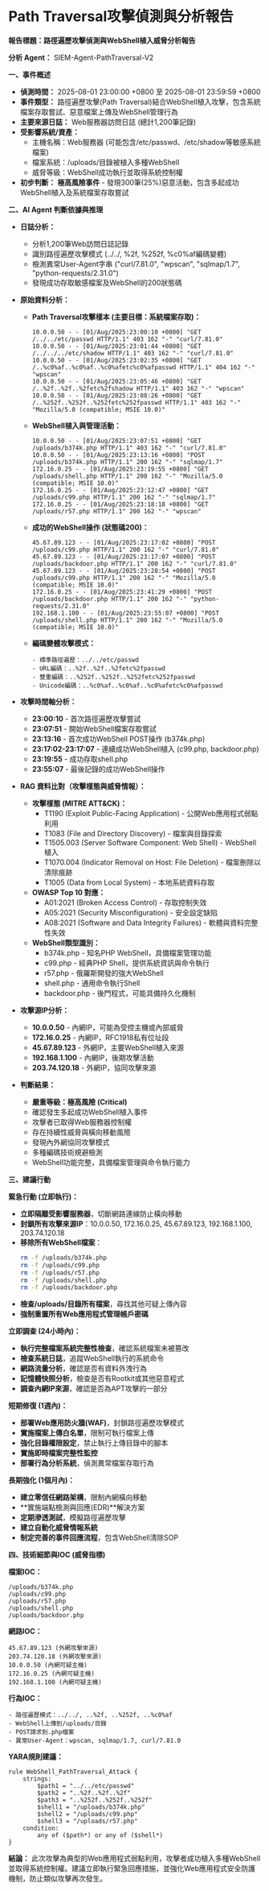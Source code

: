 # Path Traversal攻擊偵測與分析報告

**報告標題：路徑遍歷攻擊偵測與WebShell植入威脅分析報告**

**分析 Agent：** SIEM-Agent-PathTraversal-V2

**一、事件概述**

* **偵測時間：** 2025-08-01 23:00:00 +0800 至 2025-08-01 23:59:59 +0800
* **事件類型：** 路徑遍歷攻擊(Path Traversal)結合WebShell植入攻擊，包含系統檔案存取嘗試、惡意檔案上傳及WebShell管理行為
* **主要來源日誌：** Web服務器訪問日誌 (總計1,200筆記錄)
* **受影響系統/資產：**
    * 主機名稱：Web服務器 (可能包含/etc/passwd、/etc/shadow等敏感系統檔案)
    * 檔案系統：/uploads/目錄被植入多種WebShell
    * 威脅等級：WebShell成功執行並取得系統控制權
* **初步判斷：** **極高風險事件** - 發現300筆(25%)惡意活動，包含多起成功WebShell植入及系統檔案存取嘗試

**二、AI Agent 判斷依據與推理**

* **日誌分析：**
  - 分析1,200筆Web訪問日誌記錄
  - 識別路徑遍歷攻擊模式 (../../, %2f, %252f, %c0%af編碼變體)
  - 檢測異常User-Agent字串 ("curl/7.81.0", "wpscan", "sqlmap/1.7", "python-requests/2.31.0")
  - 發現成功存取敏感檔案及WebShell的200狀態碼

* **原始資料分析：**

  - **Path Traversal攻擊樣本 (主要目標：系統檔案存取)：**
    ```
    10.0.0.50 - - [01/Aug/2025:23:00:10 +0800] "GET /../../etc/passwd HTTP/1.1" 403 162 "-" "curl/7.81.0"
    10.0.0.50 - - [01/Aug/2025:23:01:44 +0800] "GET /../../../etc/shadow HTTP/1.1" 403 162 "-" "curl/7.81.0"
    10.0.0.50 - - [01/Aug/2025:23:02:35 +0800] "GET /..%c0%af..%c0%af..%c0%afetc%c0%afpasswd HTTP/1.1" 404 162 "-" "wpscan"
    10.0.0.50 - - [01/Aug/2025:23:05:46 +0800] "GET /..%2f..%2f..%2fetc%2fshadow HTTP/1.1" 403 162 "-" "wpscan"
    10.0.0.50 - - [01/Aug/2025:23:08:26 +0800] "GET /..%252f..%252f..%252fetc%252fpasswd HTTP/1.1" 403 162 "-" "Mozilla/5.0 (compatible; MSIE 10.0)"
    ```

  - **WebShell植入與管理活動：**
    ```
    10.0.0.50 - - [01/Aug/2025:23:07:51 +0800] "GET /uploads/b374k.php HTTP/1.1" 403 162 "-" "curl/7.81.0"
    10.0.0.50 - - [01/Aug/2025:23:13:16 +0800] "POST /uploads/b374k.php HTTP/1.1" 200 162 "-" "sqlmap/1.7"
    172.16.0.25 - - [01/Aug/2025:23:19:55 +0800] "GET /uploads/shell.php HTTP/1.1" 200 162 "-" "Mozilla/5.0 (compatible; MSIE 10.0)"
    172.16.0.25 - - [01/Aug/2025:23:12:47 +0800] "GET /uploads/c99.php HTTP/1.1" 200 162 "-" "sqlmap/1.7"
    172.16.0.25 - - [01/Aug/2025:23:18:18 +0800] "GET /uploads/r57.php HTTP/1.1" 200 162 "-" "wpscan"
    ```

  - **成功的WebShell操作 (狀態碼200)：**
    ```
    45.67.89.123 - - [01/Aug/2025:23:17:02 +0800] "POST /uploads/c99.php HTTP/1.1" 200 162 "-" "curl/7.81.0"
    45.67.89.123 - - [01/Aug/2025:23:17:07 +0800] "POST /uploads/backdoor.php HTTP/1.1" 200 162 "-" "curl/7.81.0"
    45.67.89.123 - - [01/Aug/2025:23:28:54 +0800] "POST /uploads/c99.php HTTP/1.1" 200 162 "-" "Mozilla/5.0 (compatible; MSIE 10.0)"
    172.16.0.25 - - [01/Aug/2025:23:41:29 +0800] "POST /uploads/backdoor.php HTTP/1.1" 200 162 "-" "python-requests/2.31.0"
    192.168.1.100 - - [01/Aug/2025:23:55:07 +0800] "POST /uploads/shell.php HTTP/1.1" 200 162 "-" "Mozilla/5.0 (compatible; MSIE 10.0)"
    ```

  - **編碼變體攻擊模式：**
    ```
    - 標準路徑遍歷：../../etc/passwd
    - URL編碼：..%2f..%2f..%2fetc%2fpasswd
    - 雙重編碼：..%252f..%252f..%252fetc%252fpasswd
    - Unicode編碼：..%c0%af..%c0%af..%c0%afetc%c0%afpasswd
    ```

* **攻擊時間軸分析：**
  - **23:00:10** - 首次路徑遍歷攻擊嘗試
  - **23:07:51** - 開始WebShell檔案存取嘗試
  - **23:13:16** - 首次成功WebShell POST操作 (b374k.php)
  - **23:17:02-23:17:07** - 連續成功WebShell植入 (c99.php, backdoor.php)
  - **23:19:55** - 成功存取shell.php
  - **23:55:07** - 最後記錄的成功WebShell操作

* **RAG 資料比對（攻擊樣態與威脅情報）：**
    * **攻擊樣態 (MITRE ATT&CK)：**
      - T1190 (Exploit Public-Facing Application) - 公開Web應用程式弱點利用
      - T1083 (File and Directory Discovery) - 檔案與目錄探索
      - T1505.003 (Server Software Component: Web Shell) - WebShell植入
      - T1070.004 (Indicator Removal on Host: File Deletion) - 檔案刪除以清除痕跡
      - T1005 (Data from Local System) - 本地系統資料存取
    * **OWASP Top 10 對應：**
      - A01:2021 (Broken Access Control) - 存取控制失效
      - A05:2021 (Security Misconfiguration) - 安全設定缺陷
      - A08:2021 (Software and Data Integrity Failures) - 軟體與資料完整性失效
    * **WebShell類型識別：**
      - b374k.php - 知名PHP WebShell，具備檔案管理功能
      - c99.php - 經典PHP Shell，提供系統資訊與命令執行
      - r57.php - 俄羅斯開發的強大WebShell
      - shell.php - 通用命令執行Shell
      - backdoor.php - 後門程式，可能具備持久化機制

* **攻擊源IP分析：**
  - **10.0.0.50** - 內網IP，可能為受控主機或內部威脅
  - **172.16.0.25** - 內網IP，RFC1918私有位址段
  - **45.67.89.123** - 外網IP，主要WebShell植入來源
  - **192.168.1.100** - 內網IP，後期攻擊活動
  - **203.74.120.18** - 外網IP，協同攻擊來源

* **判斷結果：**
  - **嚴重等級：極高風險 (Critical)**
  - 確認發生多起成功WebShell植入事件
  - 攻擊者已取得Web服務器控制權
  - 存在持續性威脅與橫向移動風險
  - 發現內外網協同攻擊模式
  - 多種編碼技術規避檢測
  - WebShell功能完整，具備檔案管理與命令執行能力

**三、建議行動**

**緊急行動 (立即執行)：**
- **立即隔離受影響服務器**，切斷網路連線防止橫向移動
- **封鎖所有攻擊來源IP**：10.0.0.50, 172.16.0.25, 45.67.89.123, 192.168.1.100, 203.74.120.18
- **移除所有WebShell檔案**：
  ```bash
  rm -f /uploads/b374k.php
  rm -f /uploads/c99.php  
  rm -f /uploads/r57.php
  rm -f /uploads/shell.php
  rm -f /uploads/backdoor.php
  ```
- **檢查/uploads/目錄所有檔案**，尋找其他可疑上傳內容
- **強制重置所有Web應用程式管理帳戶密碼**

**立即調查 (24小時內)：**
- **執行完整檔案系統完整性檢查**，確認系統檔案未被篡改
- **檢查系統日誌**，追蹤WebShell執行的系統命令
- **網路流量分析**，確認是否有資料外洩行為
- **記憶體快照分析**，檢查是否有Rootkit或其他惡意程式
- **調查內網IP來源**，確認是否為APT攻擊的一部分

**短期修復 (1週內)：**
- **部署Web應用防火牆(WAF)**，封鎖路徑遍歷攻擊模式
- **實施檔案上傳白名單**，限制可執行檔案上傳
- **強化目錄權限設定**，禁止執行上傳目錄中的腳本
- **實施即時檔案完整性監控**
- **部署行為分析系統**，偵測異常檔案存取行為

**長期強化 (1個月內)：**
- **建立零信任網路架構**，限制內網橫向移動
- **實施端點檢測與回應(EDR)**解決方案
- **定期滲透測試**，模擬路徑遍歷攻擊
- **建立自動化威脅情報系統**
- **制定完善的事件回應流程**，包含WebShell清除SOP

**四、技術細節與IOC (威脅指標)**

**檔案IOC：**
```
/uploads/b374k.php
/uploads/c99.php
/uploads/r57.php  
/uploads/shell.php
/uploads/backdoor.php
```

**網路IOC：**
```
45.67.89.123 (外網攻擊來源)
203.74.120.18 (外網攻擊來源)
10.0.0.50 (內網可疑主機)
172.16.0.25 (內網可疑主機)
192.168.1.100 (內網可疑主機)
```

**行為IOC：**
```
- 路徑遍歷模式：../../, ..%2f, ..%252f, ..%c0%af
- WebShell上傳到/uploads/目錄
- POST請求到.php檔案
- 異常User-Agent：wpscan, sqlmap/1.7, curl/7.81.0
```

**YARA規則建議：**
```yara
rule WebShell_PathTraversal_Attack {
    strings:
        $path1 = "../../etc/passwd"
        $path2 = "..%2f..%2f..%2f"
        $path3 = "..%252f..%252f..%252f"
        $shell1 = "/uploads/b374k.php"
        $shell2 = "/uploads/c99.php"
        $shell3 = "/uploads/r57.php"
    condition:
        any of ($path*) or any of ($shell*)
}
```

**結論：** 此次攻擊為典型的Web應用程式弱點利用，攻擊者成功植入多種WebShell並取得系統控制權。建議立即執行緊急回應措施，並強化Web應用程式安全防護機制，防止類似攻擊再次發生。